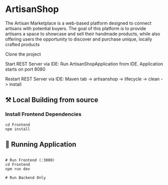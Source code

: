 # ArtisanShop
The Artisan Marketplace is a web-based platform designed to connect artisans with potential buyers. The goal of this platform is to provide artisans a space to showcase and sell their handmade products, while also offering users the opportunity to discover and purchase unique, locally crafted products

Clone the project 

Start REST Server via IDE:
Run ArtisanShopApplication from IDE. Application starts on port 8080

Restart REST Server via IDE:
Maven tab -> artisanshop -> lifecycle -> clean -> install


## ⚒️ Local Building from source

### Install Frontend Dependencies

```
cd Frontend
npm install
```

## 🏃 Running Application

```

# Run Frontend (:3000)
cd Frontend
npm run dev

# Run Backend Only

```
